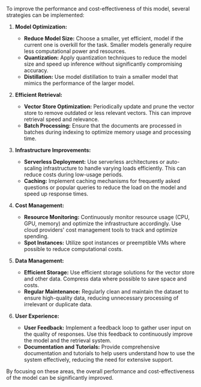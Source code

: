 To improve the performance and cost-effectiveness of this model, several strategies can be implemented:

1. **Model Optimization:**
   - **Reduce Model Size:** Choose a smaller, yet efficient, model if the current one is overkill for the task. Smaller models generally require less computational power and resources.
   - **Quantization:** Apply quantization techniques to reduce the model size and speed up inference without significantly compromising accuracy.
   - **Distillation:** Use model distillation to train a smaller model that mimics the performance of the larger model.

2. **Efficient Retrieval:**
   - **Vector Store Optimization:** Periodically update and prune the vector store to remove outdated or less relevant vectors. This can improve retrieval speed and relevance.
   - **Batch Processing:** Ensure that the documents are processed in batches during indexing to optimize memory usage and processing time.

3. **Infrastructure Improvements:**
   - **Serverless Deployment:** Use serverless architectures or auto-scaling infrastructure to handle varying loads efficiently. This can reduce costs during low-usage periods.
   - **Caching:** Implement caching mechanisms for frequently asked questions or popular queries to reduce the load on the model and speed up response times.

4. **Cost Management:**
   - **Resource Monitoring:** Continuously monitor resource usage (CPU, GPU, memory) and optimize the infrastructure accordingly. Use cloud providers' cost management tools to track and optimize spending.
   - **Spot Instances:** Utilize spot instances or preemptible VMs where possible to reduce computational costs.

5. **Data Management:**
   - **Efficient Storage:** Use efficient storage solutions for the vector store and other data. Compress data where possible to save space and costs.
   - **Regular Maintenance:** Regularly clean and maintain the dataset to ensure high-quality data, reducing unnecessary processing of irrelevant or duplicate data.

6. **User Experience:**
   - **User Feedback:** Implement a feedback loop to gather user input on the quality of responses. Use this feedback to continuously improve the model and the retrieval system.
   - **Documentation and Tutorials:** Provide comprehensive documentation and tutorials to help users understand how to use the system effectively, reducing the need for extensive support.

By focusing on these areas, the overall performance and cost-effectiveness of the model can be significantly improved.